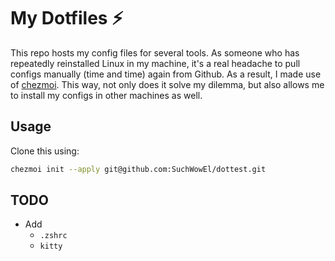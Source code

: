 # My Dotfiles ⚡

This repo hosts my config files for several tools. As someone who has repeatedly
reinstalled Linux in my machine, it's a real headache to pull configs manually
(time and time) again from Github. As a result, I made use of
[chezmoi](https://github.com/twpayne/chezmoi). This way, not only does it solve
my dilemma, but also allows me to install my configs in other machines as well.

## Usage

Clone this using:

```bash
chezmoi init --apply git@github.com:SuchWowEl/dottest.git
```

## TODO

- Add
  - `.zshrc`
  - `kitty`
